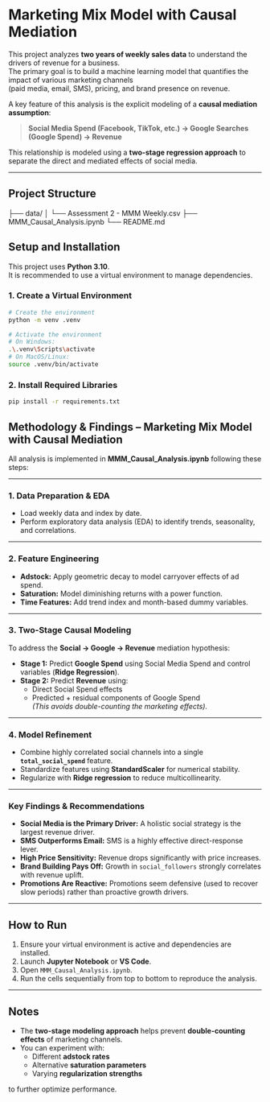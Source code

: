 #  Marketing Mix Model with Causal Mediation

This project analyzes **two years of weekly sales data** to understand the drivers of revenue for a business.  
The primary goal is to build a machine learning model that quantifies the impact of various marketing channels  
(paid media, email, SMS), pricing, and brand presence on revenue.

A key feature of this analysis is the explicit modeling of a **causal mediation assumption**:

> **Social Media Spend (Facebook, TikTok, etc.) → Google Searches (Google Spend) → Revenue**

This relationship is modeled using a **two-stage regression approach** to separate the direct and mediated effects of social media.

---

##  Project Structure

├── data/
│ └── Assessment 2 - MMM Weekly.csv
├── MMM_Causal_Analysis.ipynb
└── README.md

##  Setup and Installation

This project uses **Python 3.10**.  
It is recommended to use a virtual environment to manage dependencies.

### 1️. Create a Virtual Environment

```bash
# Create the environment
python -m venv .venv

# Activate the environment
# On Windows:
.\.venv\Scripts\activate
# On MacOS/Linux:
source .venv/bin/activate
```
### 2. Install Required Libraries

```bash
pip install -r requirements.txt
```

## Methodology & Findings – Marketing Mix Model with Causal Mediation

All analysis is implemented in **MMM_Causal_Analysis.ipynb** following these steps:

---

### 1️. Data Preparation & EDA

- Load weekly data and index by date.
- Perform exploratory data analysis (EDA) to identify trends, seasonality, and correlations.

---

### 2️. Feature Engineering

- **Adstock:** Apply geometric decay to model carryover effects of ad spend.
- **Saturation:** Model diminishing returns with a power function.
- **Time Features:** Add trend index and month-based dummy variables.

---

### 3️. Two-Stage Causal Modeling

To address the **Social → Google → Revenue** mediation hypothesis:

- **Stage 1:** Predict **Google Spend** using Social Media Spend and control variables (**Ridge Regression**).
- **Stage 2:** Predict **Revenue** using:
  - Direct Social Spend effects
  - Predicted + residual components of Google Spend  
  *(This avoids double-counting the marketing effects).*

---

### 4️. Model Refinement

- Combine highly correlated social channels into a single **`total_social_spend`** feature.
- Standardize features using **StandardScaler** for numerical stability.
- Regularize with **Ridge regression** to reduce multicollinearity.

---

###  Key Findings & Recommendations

- **Social Media is the Primary Driver:** A holistic social strategy is the largest revenue driver.
- **SMS Outperforms Email:** SMS is a highly effective direct-response lever.
- **High Price Sensitivity:** Revenue drops significantly with price increases.
- **Brand Building Pays Off:** Growth in `social_followers` strongly correlates with revenue uplift.
- **Promotions Are Reactive:** Promotions seem defensive (used to recover slow periods) rather than proactive growth drivers.

---

##  How to Run

1. Ensure your virtual environment is active and dependencies are installed.
2. Launch **Jupyter Notebook** or **VS Code**.
3. Open `MMM_Causal_Analysis.ipynb`.
4. Run the cells sequentially from top to bottom to reproduce the analysis.

---

##  Notes

- The **two-stage modeling approach** helps prevent **double-counting effects** of marketing channels.
- You can experiment with:
  - Different **adstock rates**
  - Alternative **saturation parameters**
  - Varying **regularization strengths**

to further optimize performance.